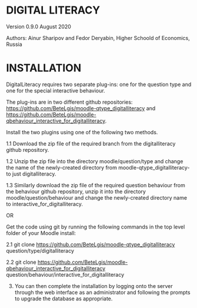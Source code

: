 # DIGITAL LITERACY
Version 0.9.0 August 2020

Authors: Ainur Sharipov and Fedor Deryabin, Higher Schoold of Economics, Russia
# INSTALLATION
DigitalLiteracy requires two separate plug-ins: one for the question type and one for the special interactive behaviour. 

The plug-ins are in two different github repositories: https://github.com/BeteLgis/moodle-qtype_digitalliteracy and https://github.com/BeteLgis/moodle-qbehaviour_interactive_for_digitalliteracy. 

Install the two plugins using one of the following two methods.

1.1 Download the zip file of the required branch from the digitalliteracy github repository.

1.2 Unzip the zip file into the directory moodle/question/type and change the name of the newly-created directory from moodle-qtype_digitalliteracy-<branchname> to just digitalliteracy. 

1.3 Similarly download the zip file of the required question behaviour from the behaviour github repository, unzip it into the directory moodle/question/behaviour and change the newly-created directory name to interactive_for_digitalliteracy.
  
OR

Get the code using git by running the following commands in the top level folder of your Moodle install:

2.1 git clone https://github.com/BeteLgis/moodle-qtype_digitalliteracy question/type/digitalliteracy

2.2 git clone https://github.com/BeteLgis/moodle-qbehaviour_interactive_for_digitalliteracy question/behaviour/interactive_for_digitalliteracy

3. You can then complete the installation by logging onto the server through the web interface as an administrator and following the prompts to upgrade the database as appropriate.

